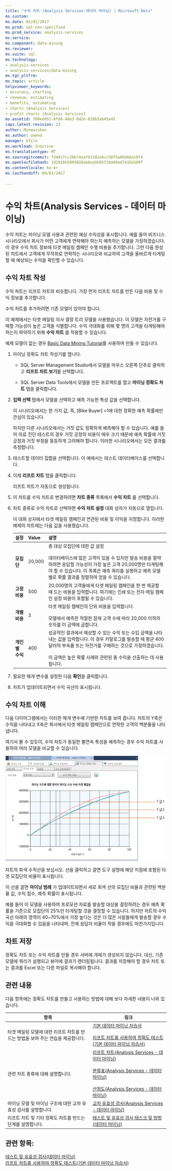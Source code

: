 ```yaml
---
title: "수익 차트 (Analysis Services-데이터 마이닝) | Microsoft Docs"
ms.custom: 
ms.date: 03/01/2017
ms.prod: sql-non-specified
ms.prod_service: analysis-services
ms.service: 
ms.component: data-mining
ms.reviewer: 
ms.suite: sql
ms.technology:
- analysis-services
- analysis-services/data-mining
ms.tgt_pltfrm: 
ms.topic: article
helpviewer_keywords:
- accuracy, charting
- revenue, estimating
- benefits, estimating
- charts [Analysis Services]
- profit charts [Analysis Services]
ms.assetid: 760ee051-6fd8-48e3-8d2e-82db3ab45e45
caps.latest.revision: 23
author: Minewiskan
ms.author: owend
manager: kfile
ms.workload: Inactive
ms.translationtype: MT
ms.sourcegitcommit: f3481fcc2bb74eaf93182e6cc58f5a06666e10f4
ms.openlocfilehash: 1d2916b5895028aebea5b05f28a09ad7432e509f
ms.contentlocale: ko-kr
ms.lasthandoff: 09/01/2017

---
```

# <a name="profit-chart-analysis-services---data-mining"></a>수익 차트(Analysis Services - 데이터 마이닝)
  수익 차트는 마이닝 모델 사용과 관련된 예상 수익성을 표시합니다. 예를 들어 비즈니스 시나리오에서 회사가 어떤 고객에게 연락해야 하는지 예측하는 모델을 가정하겠습니다. 이 경우 수익 차트 정보에 타겟 메일링 캠페인 수행 비용을 추가합니다. 그런 다음 완성된 차트에서 고객에게 무작위로 연락하는 시나리오와 비교하여 고객을 올바르게 타게팅할 때 예상되는 수익을 확인할 수 있습니다.  
  
## <a name="build-a-profit-chart"></a>수익 차트 작성  
 수익 차트는 리프트 차트와 비슷합니다. 가장 먼저 리프트 차트를 만든 다음 비용 및 수익 정보를 추가합니다.  
  
 수익 차트를 추가하려면 기존 모델이 있어야 합니다.  
  
 이 예제에서는 타겟 메일링 의사 결정 트리 모델을 사용했습니다. 이 모델은 자전거를 구매할 가능성이 높은 고객을 식별합니다. 수익 극대화를 위해 몇 명의 고객을 타게팅해야 하는지 파악하기 위해 **수익 차트** 를 적용할 수 있습니다.  
  
 예제 모델이 없는 경우 [Basic Data Mining Tutorial](http://msdn.microsoft.com/library/6602edb6-d160-43fb-83c8-9df5dddfeb9c)를 사용하여 만들 수 있습니다.  
  
1.  마이닝 정확도 차트 작성기를 엽니다.  
  
    -   SQL Server Management Studio에서 모델을 마우스 오른쪽 단추로 클릭하고 **리프트 차트 보기**를 선택합니다.  
  
    -   SQL Server Data Tools에서 모델을 만든 프로젝트를 열고 **마이닝 정확도 차트** 탭을 클릭합니다.  
  
2.  **입력 선택** 탭에서 모델을 선택하고 예측 가능한 특성 값을 선택합니다.  
  
     이 시나리오에서는 한 가지 값, 즉, [Bike Buyer] =1에 대한 정확한 예측 확률에만 관심이 있습니다.  
  
     하지만 다른 시나리오에서는 거짓 값도 정확하게 예측해야 할 수 있습니다. 예를 들어 의료 진단 테스트의 경우 거짓 긍정의 비용이 매우 크기 때문에 예측 확률에 거짓 긍정과 거짓 부정을 동등하게 고려해야 합니다. 이러한 시나리오에서는 모든 결과를 측정합니다.  
  
3.  테스트할 데이터 집합을 선택합니다. 이 예에서는 테스트 데이터베이스를 선택합니다.  
  
4.  이제 **리프트 차트** 탭을 클릭합니다.  
  
     리프트 차트가 자동으로 생성됩니다.  
  
5.  이 차트를 수익 차트로 변경하려면 **차트 종류** 목록에서 **수익 차트** 를 선택합니다.  
  
6.  차트 종류로 수익 차트로 선택하면 **수익 차트 설정** 대화 상자가 자동으로 열립니다.  
  
     이 대화 상자에서 타겟 메일링 캠페인과 연관된 비용 및 이익을 지정합니다. 이러한 예제의 차트에는 다음 값을 사용했습니다.  
  
    |설정|Value|설명|  
    |-------------|-----------|--------------|  
    |**모집단**|20,000|총 대상 모집단에 대한 값 설정<br /><br /> 데이터베이스에 많은 고객이 있을 수 있지만 발송 비용을 절약하려면 응답할 가능성이 가장 높은 고객 20,000명만 타게팅해야 할 수 있습니다. 이 목록은 예측 쿼리를 실행하고 예측 모델별로 확률 결과를 정렬하여 얻을 수 있습니다.|  
    |**고정 비용**|500|20,000명의 고객들에게 타겟 메일링 캠페인을 한 번 제공할 때 드는 비용을 입력합니다. 여기에는 인쇄 또는 전자 메일 캠페인 설정 비용이 포함될 수 있습니다.|  
    |**개별 비용**|3|타겟 메일링 캠페인의 단위 비용을 입력합니다.<br /><br /> 모델에서 예측한 적절한 잠재 고객 수에 따라 20,000 이하의 숫자를 이 금액에 곱합니다.|  
    |**개인별 수익**|400|성공적인 결과에서 예상할 수 있는 수익 또는 수입 금액을 나타내는 값을 입력합니다. 이 경우 카탈로그를 발송할 때 평균 400달러의 부속품 또는 자전거를 구매하는 것으로 가정하겠습니다.<br /><br /> 이 금액은 높은 확률 사례와 관련된 총 수익을 산출하는 데 사용됩니다.|  
  
7.  필요한 매개 변수를 설정한 다음 **확인**을 클릭합니다.  
  
8.  차트가 업데이트되면서 수익 곡선이 표시됩니다.  
  
## <a name="understanding-the-profit-chart"></a>수익 차트 이해  
 다음 다이어그램에서는 이러한 매개 변수에 기반한 차트를 보여 줍니다. 차트의 Y축은 수익을 나타내고 X축은 회사에서 타겟 메일링 캠페인으로 연락한 고객의 백분율을 나타냅니다.  
  
 여기서 볼 수 있듯이, 수익 차트가 동일한 불연속 특성을 예측하는 경우 수익 차트를 사용하여 여러 모델을 비교할 수 있습니다.  
  
 ![수익 차트 비교 세 가지 모델](../../analysis-services/data-mining/media/dm14-profitchartupdated.gif "는 수익 차트 세 가지 모델 비교")  
  
 차트의 회색 수직선을 보십시오. 선을 클릭하고 끌면 도구 설명에 해당 지점에 포함된 타겟 모집단의 비율이 표시됩니다.  
  
 이 선을 끌면 **마이닝 범례** 가 업데이트되면서 세로 회색 선의 모집단 비율과 관련된 백분율 값, 수익 점수, 예측 확률이 표시됩니다.  
  
 예를 들어 이 모델을 사용하여 프로모션 자료를 발송할 대상을 결정하려는 경우 예측 확률을 기준으로 모집단의 25%만 타게팅할 것을 결정할 수 있습니다. 하지만 차트의 수익 곡선 아래의 영역이 40~70%에서 가장 높다는 것은 더 많은 사람들에게 발송할 경우 수익을 극대화할 수 있음을 나타내며, 전체 응답자 비율이 작을 경우에도 마찬가지입니다.  
  
## <a name="saving-charts"></a>차트 저장  
 정확도 차트 또는 수익 차트를 만들 경우 서버에 개체가 생성되지 않습니다. 대신, 기존 모델에 쿼리가 실행되고 뷰어에 결과가 렌더링됩니다. 결과를 저장해야 할 경우 차트 또는 결과를 Excel 또는 다른 파일로 복사해야 합니다.  
  
## <a name="related-content"></a>관련 내용  
 다음 항목에는 정확도 차트를 만들고 사용하는 방법에 대해 보다 자세한 내용이 나와 있습니다.  
  
|항목|링크|  
|------------|-----------|  
|타겟 메일링 모델에 대한 리프트 차트를 만드는 방법을 보여 주는 연습을 제공합니다.|[기본 데이터 마이닝 자습서](http://msdn.microsoft.com/library/6602edb6-d160-43fb-83c8-9df5dddfeb9c)<br /><br /> [리프트 차트를 사용하여 정확도 테스트&#40;기본 데이터 마이닝 자습서&#41;](http://msdn.microsoft.com/library/822d414b-4a39-473f-80c3-53476e30655a)|  
|관련 차트 종류에 대해 설명합니다.|[리프트 차트&#40;Analysis Services - 데이터 마이닝&#41;](../../analysis-services/data-mining/lift-chart-analysis-services-data-mining.md)<br /><br /> [분류표&#40;Analysis Services - 데이터 마이닝&#41;](../../analysis-services/data-mining/classification-matrix-analysis-services-data-mining.md)<br /><br /> [산점도&#40;Analysis Services - 데이터 마이닝&#41;](../../analysis-services/data-mining/scatter-plot-analysis-services-data-mining.md)|  
|마이닝 모델 및 마이닝 구조에 대한 교차 유효성 검사를 설명합니다.|[교차 유효성 검사&#40;Analysis Services - 데이터 마이닝&#41;](../../analysis-services/data-mining/cross-validation-analysis-services-data-mining.md)|  
|리프트 차트 및 기타 정확도 차트를 만드는 단계를 설명합니다.|[테스트 및 유효성 검사 태스크 및 방법&#40;데이터 마이닝&#41;](../../analysis-services/data-mining/testing-and-validation-tasks-and-how-tos-data-mining.md)|  
  
## <a name="see-also"></a>관련 항목:  
 [테스트 및 유효성 검사&#40;데이터 마이닝&#41;](../../analysis-services/data-mining/testing-and-validation-data-mining.md)   
 [리프트 차트를 사용하여 정확도 테스트&#40;기본 데이터 마이닝 자습서&#41;](http://msdn.microsoft.com/library/822d414b-4a39-473f-80c3-53476e30655a)  
  
  

